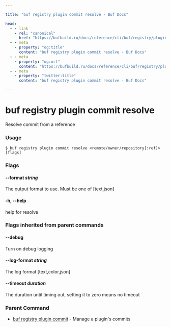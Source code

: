 ```yaml
---

title: "buf registry plugin commit resolve - Buf Docs"

head:
  - - link
    - rel: "canonical"
      href: "https://bufbuild.ru/docs/reference/cli/buf/registry/plugin/commit/resolve/"
  - - meta
    - property: "og:title"
      content: "buf registry plugin commit resolve - Buf Docs"
  - - meta
    - property: "og:url"
      content: "https://bufbuild.ru/docs/reference/cli/buf/registry/plugin/commit/resolve/"
  - - meta
    - property: "twitter:title"
      content: "buf registry plugin commit resolve - Buf Docs"

---
```


# buf registry plugin commit resolve

Resolve commit from a reference

### Usage

```console
$ buf registry plugin commit resolve <remote/owner/repository[:ref]> [flags]
```

### Flags

#### \--format _string_

The output format to use. Must be one of \[text,json\]

#### \-h, --help

help for resolve

### Flags inherited from parent commands

#### \--debug

Turn on debug logging

#### \--log-format _string_

The log format \[text,color,json\]

#### \--timeout _duration_

The duration until timing out, setting it to zero means no timeout

### Parent Command

- [buf registry plugin commit](../) - Manage a plugin's commits
